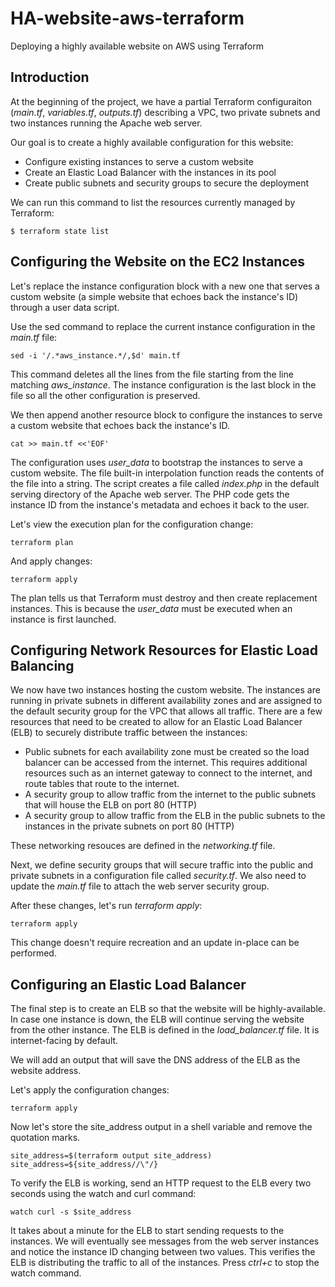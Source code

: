 # HA-website-aws-terraform
Deploying a highly available website on AWS using Terraform

## Introduction

At the beginning of the project, we have a partial Terraform configuraiton (_main.tf_, _variables.tf_, _outputs.tf_) describing a VPC, two private subnets and two instances running the Apache web server.

Our goal is to create a highly available configuration for this website:

- Configure existing instances to serve a custom website
- Create an Elastic Load Balancer with the instances in its pool
- Create public subnets and security groups to secure the deployment

We can run this command to list the resources currently managed by Terraform:
  
```
$ terraform state list
```

## Configuring the Website on the EC2 Instances

Let's replace the instance configuration block with a new one that serves a custom website (a simple website that echoes back the instance's ID) through a user data script.

Use the sed command to replace the current instance configuration in the _main.tf_ file:

```
sed -i '/.*aws_instance.*/,$d' main.tf
```
This command deletes all the lines from the file starting from the line matching _aws_instance_. The instance configuration is the last block in the file so all the other configuration is preserved.

We then append another resource block to configure the instances to serve a custom website that echoes back the instance's ID.

```
cat >> main.tf <<'EOF'
```

The configuration uses _user_data_ to bootstrap the instances to serve a custom website. The file built-in interpolation function reads the contents of the file into a string.
The script creates a file called _index.php_ in the default serving directory of the Apache web server. The PHP code gets the instance ID from the instance's metadata and echoes it back to the user.

Let's view the execution plan for the configuration change:

```
terraform plan
```

And apply changes:

```
terraform apply
```

The plan tells us that Terraform must destroy and then create replacement instances. This is because the _user_data_ must be executed when an instance is first launched.


## Configuring Network Resources for Elastic Load Balancing 

We now have two instances hosting the custom website. The instances are running in private subnets in different availability zones and are assigned to the default security group for the VPC that allows all traffic. There are a few resources that need to be created to allow for an Elastic Load Balancer (ELB) to securely distribute traffic between the instances:

- Public subnets for each availability zone must be created so the load balancer can be accessed from the internet. This requires additional resources such as an internet gateway to connect to the internet, and route tables that route to the internet.
- A security group to allow traffic from the internet to the public subnets that will house the ELB on port 80 (HTTP)
- A security group to allow traffic from the ELB in the public subnets to the instances in the private subnets on port 80 (HTTP)

These networking resouces are defined in the _networking.tf_ file.

Next, we define security groups that will secure traffic into the public and private subnets in a configuration file called _security.tf_.
We also need to update the _main.tf_ file to attach the web server security group.

After these changes, let's run _terraform apply_:

```
terraform apply
```

This change doesn't require recreation and an update in-place can be performed.

## Configuring an Elastic Load Balancer

The final step is to create an ELB so that the website will be highly-available. In case one instance is down, the ELB will continue serving the website from the other instance.
The ELB is defined in the _load_balancer.tf_ file. It is internet-facing by default.

We will add an output that will save the DNS address of the ELB as the website address.

Let's apply the configuration changes: 

```
terraform apply
```

Now let's store the site_address output in a shell variable and remove the quotation marks.

```
site_address=$(terraform output site_address)
site_address=${site_address//\"/}
```

To verify the ELB is working, send an HTTP request to the ELB every two seconds using the watch and curl command:

```
watch curl -s $site_address
```

It takes about a minute for the ELB to start sending requests to the instances. We will eventually see messages from the web server instances and notice the instance ID changing between two values. This verifies the ELB is distributing the traffic to all of the instances. Press _ctrl+c_ to stop the watch command.

